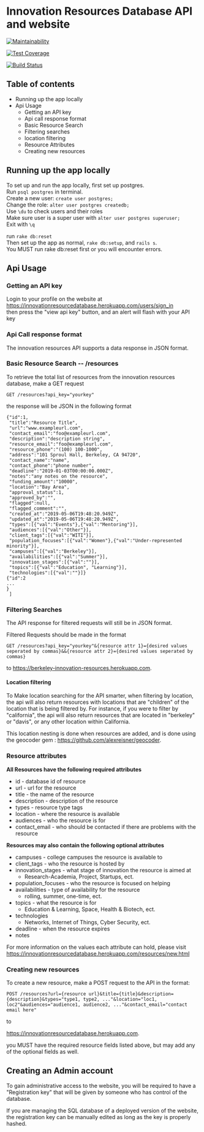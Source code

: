 # Innovation Resources Database API and website

[![Maintainability](https://api.codeclimate.com/v1/badges/b9caa915bcbf59ff9007/maintainability)](https://codeclimate.com/github/katrinapriya/lime/maintainability)

[![Test Coverage](https://api.codeclimate.com/v1/badges/b9caa915bcbf59ff9007/test_coverage)](https://codeclimate.com/github/katrinapriya/lime/test_coverage)

[![Build Status](https://travis-ci.org/katrinapriya/lime.svg?branch=master)](https://travis-ci.org/katrinapriya/lime)

## Table of contents

* Running up the app locally
* Api Usage
    * Getting an API key
    * Api call response format
    * Basic Resource Search
    * Filtering searches
    * location filtering
    * Resource Attributes    
    * Creating new resources
## Running up the app locally
To set up and run the app locally, first set up postgres.  
Run `psql postgres` in terminal.   
Create a new user: `create user postgres;`  
Change the role: `alter user postgres createdb;`  
Use `\du` to check users and their roles  
Make sure user is a super user with `alter user postgres superuser;`  
Exit with `\q`

run `rake db:reset`  
Then set up the app as normal, `rake db:setup`, and `rails s`.  
You MUST run rake db:reset first or you will encounter errors. 
## Api Usage
### Getting an API key
Login to your profile on the website at   
https://innovationresourcedatabase.herokuapp.com/users/sign_in  
then press the "view api key" button, and an alert will flash with your API key

### Api Call response format
The innovation resources API supports a data response in JSON format.
### Basic Resource Search -- /resources
To retrieve the total list of resources from the innovation resources database, make a GET request 
```
GET /resources?api_key="yourkey"
```

the response will be JSON in the following format

```[
{"id":1,  
 "title":"Resource Title",   
 "url":"www.exampleurl.com",   
 "contact_email":"foo@exampleurl.com",   
 "description":"description string",   
 "resource_email":"foo@exampleurl.com",   
 "resource_phone":"(100) 100-1000",   
 "address":"101 Sproul Hall, Berkeley, CA 94720",   
 "contact_name":"name",   
 "contact_phone":"phone number",   
 "deadline":"2019-01-03T00:00:00.000Z",   
 "notes":"any notes on the resource",   
 "funding_amount":"10000",   
 "location":"Bay Area",   
 "approval_status":1,   
 "approved_by":"",   
 "flagged":null,   
 "flagged_comment":"",   
 "created_at":"2019-05-06T19:48:20.949Z",   
 "updated_at":"2019-05-06T19:48:20.949Z",   
 "types":[{"val":"Events"},{"val":"Mentoring"}],   
 "audiences":[{"val":"Other"}],   
 "client_tags":[{"val":"WITI"}],  
 "population_focuses":[{"val":"Women"},{"val":"Under-represented minority"}],   
 "campuses":[{"val":"Berkeley"}],   
 "availabilities":[{"val":"Summer"}],   
 "innovation_stages":[{"val":""}],   
 "topics":[{"val":"Education", "Learning"}],   
 "technologies":[{"val":""}]}  
{"id":2   
...
}
 ]
 ```

### Filtering Searches
The API response for filtered requests will still be in JSON format.

Filtered Requests should be made in the format
```
GET /resources?api_key="yourkey"&{resource attr 1}={desired values seperated by commas}&&{resource attr 2}={desired values seperated by commas}

```
to 
https://berkeley-innovation-resources.herokuapp.com.
#### Location filtering
To Make location searching for the API smarter, when filtering by location, the api will also return resources with 
locations that are "children" of the location that is being filtered by. For instance, if you were to filter by "california", the api
will also return resources that are located in "berkeley" or "davis", or any other location within California.

This location nesting is done when resources are added, and is done using the geocoder gem : https://github.com/alexreisner/geocoder.
### Resource attributes
**All Resources have the following required attributes**
* id - database id of resource
* url - url for the resource
* title - the name of the resource
* description - description of the resource
* types - resource type tags
* location - where the resource is available
* audiences - who the resource is for 
* contact_email - who should be contacted if there are problems with the resource

**Resources may also contain the following optional attributes**
* campuses - college campuses the resource is available to
* client_tags - who the resource is hosted by
* innovation_stages - what stage of innovation the resource is aimed at 
    * Research-Academia, Project, Startups, ect.
* population_focuses - who the resource is focused on helping
* availabilities - type of availability for the resource
    * rolling, summer, one-time, ect. 
* topics - what the resource is for
    * Education & Learning, Space, Health & Biotech, ect. 
* technologies
    * Networks, Internet of Things, Cyber Security, ect.
* deadline - when the resource expires
* notes 

For more information on the values each attribute can hold, please visit
https://innovationresourcedatabase.herokuapp.com/resources/new.html

### Creating new resources
To create a new resource, make a POST request to the API in the format:
```
POST /resources?url={resource url}&title={title}&description={description}&types="type1, type2, ..."&location="loc1, loc2"&audiences="audience1, audience2, ..."&contact_email="contact email here"

```
to 

https://innovationresourcedatabase.herokuapp.com.

you MUST have the required resource fields listed above, but may add any of the optional fields as well.

## Creating an Admin account

To gain administrative access to the website, you will be required to have a "Registration key" that will be given by someone who has control of the database.

If you are managing the SQL database of a deployed version of the website, the registration key can be manually edited as long as the key is properly hashed.
